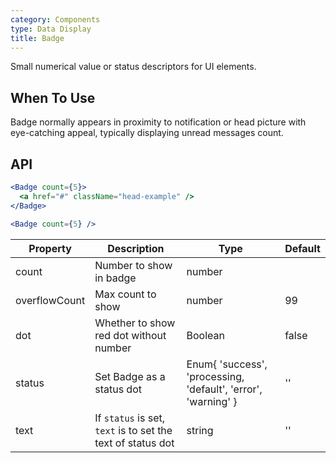 ```yaml
---
category: Components
type: Data Display
title: Badge
---
```


Small numerical value or status descriptors for UI elements.

## When To Use

Badge normally appears in proximity to notification or head picture with eye-catching appeal, typically displaying unread messages count.

## API

```jsx
<Badge count={5}>
  <a href="#" className="head-example" />
</Badge>
```


```jsx
<Badge count={5} />
```

| Property       | Description             | Type       | Default |
|----------------|-------------------------|------------|---------|
| count          | Number to show in badge | number     |         |
| overflowCount  | Max count to show       | number     | 99      |
| dot            | Whether to show red dot without number | Boolean | false  |
| status         | Set Badge as a status dot | Enum{ 'success', 'processing, 'default', 'error', 'warning' } | '' |
| text           | If `status` is set, `text` is to set the text of status dot | string | '' |
